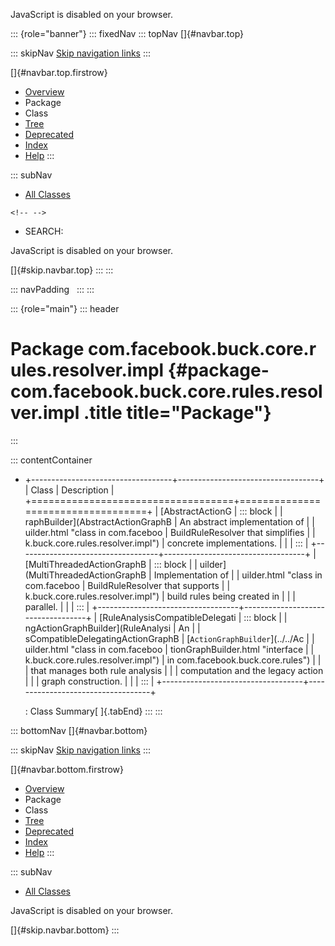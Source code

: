 <div>

JavaScript is disabled on your browser.

</div>

::: {role="banner"}
::: fixedNav
::: topNav
[]{#navbar.top}

::: skipNav
[Skip navigation links](#skip.navbar.top "Skip navigation links")
:::

[]{#navbar.top.firstrow}

-   [Overview](../../../../../../../index.html)
-   Package
-   Class
-   [Tree](package-tree.html)
-   [Deprecated](../../../../../../../deprecated-list.html)
-   [Index](../../../../../../../index-all.html)
-   [Help](../../../../../../../help-doc.html)
:::

::: subNav
-   [All Classes](../../../../../../../allclasses.html)

```{=html}
<!-- -->
```
-   SEARCH:

<div>

<div>

JavaScript is disabled on your browser.

</div>

</div>

[]{#skip.navbar.top}
:::
:::

::: navPadding
 
:::
:::

::: {role="main"}
::: header
# Package com.facebook.buck.core.rules.resolver.impl {#package-com.facebook.buck.core.rules.resolver.impl .title title="Package"}
:::

::: contentContainer
-   +-----------------------------------+-----------------------------------+
    | Class                             | Description                       |
    +===================================+===================================+
    | [AbstractActionG                  | ::: block                         |
    | raphBuilder](AbstractActionGraphB | An abstract implementation of     |
    | uilder.html "class in com.faceboo | BuildRuleResolver that simplifies |
    | k.buck.core.rules.resolver.impl") | concrete implementations.         |
    |                                   | :::                               |
    +-----------------------------------+-----------------------------------+
    | [MultiThreadedActionGraphB        | ::: block                         |
    | uilder](MultiThreadedActionGraphB | Implementation of                 |
    | uilder.html "class in com.faceboo | BuildRuleResolver that supports   |
    | k.buck.core.rules.resolver.impl") | build rules being created in      |
    |                                   | parallel.                         |
    |                                   | :::                               |
    +-----------------------------------+-----------------------------------+
    | [RuleAnalysisCompatibleDelegati   | ::: block                         |
    | ngActionGraphBuilder](RuleAnalysi | An                                |
    | sCompatibleDelegatingActionGraphB | [`ActionGraphBuilder`](../../Ac   |
    | uilder.html "class in com.faceboo | tionGraphBuilder.html "interface  |
    | k.buck.core.rules.resolver.impl") | in com.facebook.buck.core.rules") |
    |                                   | that manages both rule analysis   |
    |                                   | computation and the legacy action |
    |                                   | graph construction.               |
    |                                   | :::                               |
    +-----------------------------------+-----------------------------------+

    : Class Summary[ ]{.tabEnd}
:::
:::

::: bottomNav
[]{#navbar.bottom}

::: skipNav
[Skip navigation links](#skip.navbar.bottom "Skip navigation links")
:::

[]{#navbar.bottom.firstrow}

-   [Overview](../../../../../../../index.html)
-   Package
-   Class
-   [Tree](package-tree.html)
-   [Deprecated](../../../../../../../deprecated-list.html)
-   [Index](../../../../../../../index-all.html)
-   [Help](../../../../../../../help-doc.html)
:::

::: subNav
-   [All Classes](../../../../../../../allclasses.html)

<div>

<div>

JavaScript is disabled on your browser.

</div>

</div>

[]{#skip.navbar.bottom}
:::
